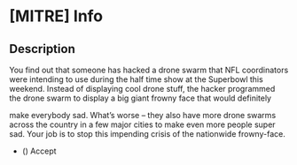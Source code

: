 # [MITRE] Info

## Description

You find out that someone has hacked a drone swarm that NFL coordinators were intending to use during the half time show at the Superbowl this weekend. Instead of displaying cool drone stuff, the hacker programmed the drone swarm to display a big giant frowny face that would definitely
make everybody sad. What’s worse – they also have more drone swarms across the country in a few major cities to make even more people super sad. Your job is to stop this impending crisis of the nationwide frowny-face.

* () Accept

